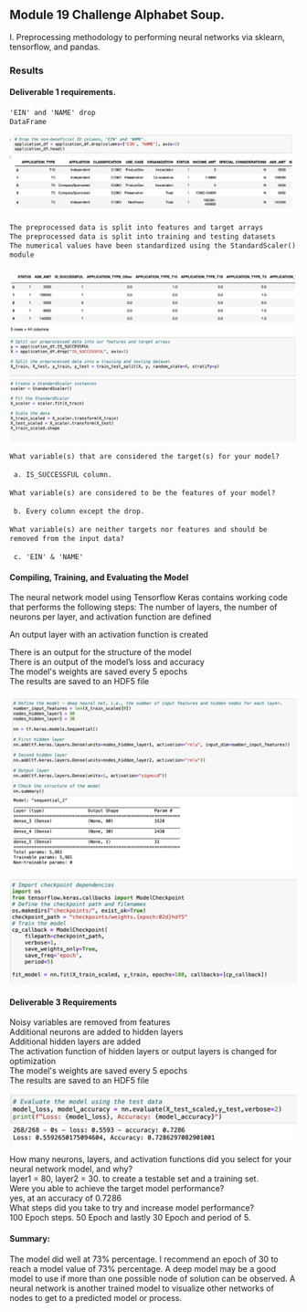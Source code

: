## Module 19 Challenge Alphabet Soup. 

I. Preprocessing methodology to performing neural networks via sklearn, tensorflow, and pandas.


### Results 
#### Deliverable 1 requirements.
    'EIN' and 'NAME' drop
    DataFrame
   ![Figure 1](https://github.com/davidhyongae2/network/blob/main/Figure1.png) <br>
    
    The preprocessed data is split into features and target arrays 
    The preprocessed data is split into training and testing datasets 
    The numerical values have been standardized using the StandardScaler() module 
    
   ![Figure 2](https://github.com/davidhyongae2/network/blob/main/Figure3.png) <br>
    
    What variable(s) that are considered the target(s) for your model?

     a. IS_SUCCESSFUL column.

    What variable(s) are considered to be the features of your model?

     b. Every column except the drop.

    What variable(s) are neither targets nor features and should be removed from the input data?
  
     c. 'EIN' & 'NAME'


#### Compiling, Training, and Evaluating the Model

The neural network model using Tensorflow Keras contains working code that performs the following steps:
The number of layers, the number of neurons per layer, and activation function are defined  <br>

An output layer with an activation function is created  <br>

There is an output for the structure of the model  <br>
There is an output of the model’s loss and accuracy <br>
The model's weights are saved every 5 epochs <br>
The results are saved to an HDF5 file  <br>

   ![Figure 3](https://github.com/davidhyongae2/network/blob/main/Figure4.png) <br>

   ![Figure 4](https://github.com/davidhyongae2/network/blob/main/Figure5.png) <br>

#### Deliverable 3 Requirements

Noisy variables are removed from features <br>
Additional neurons are added to hidden layers  <br>
Additional hidden layers are added <br> 
The activation function of hidden layers or output layers is changed for optimization  <br>
The model's weights are saved every 5 epochs  <br>
The results are saved to an HDF5 file  <br>

   ![Figure 5](https://github.com/davidhyongae2/network/blob/main/Figure6.png) <br>

How many neurons, layers, and activation functions did you select for your neural network model, and why? <br>
layer1 = 80, layer2 = 30. to create a testable set and a training set. <br>
Were you able to achieve the target model performance? <br> 
yes, at an accuracy of 0.7286 <br>
What steps did you take to try and increase model performance? <br>
100 Epoch steps. 50 Epoch and lastly 30 Epoch and period of 5. <br>

#### Summary: 
The model did well at 73% percentage. I recommend an epoch of 30 to reach a model value of 73% percentage. A deep model may be a good model to use if more than one possible node of solution can be observed. A neural network is another trained model to visualize other networks of nodes to get to a predicted model or process. 

